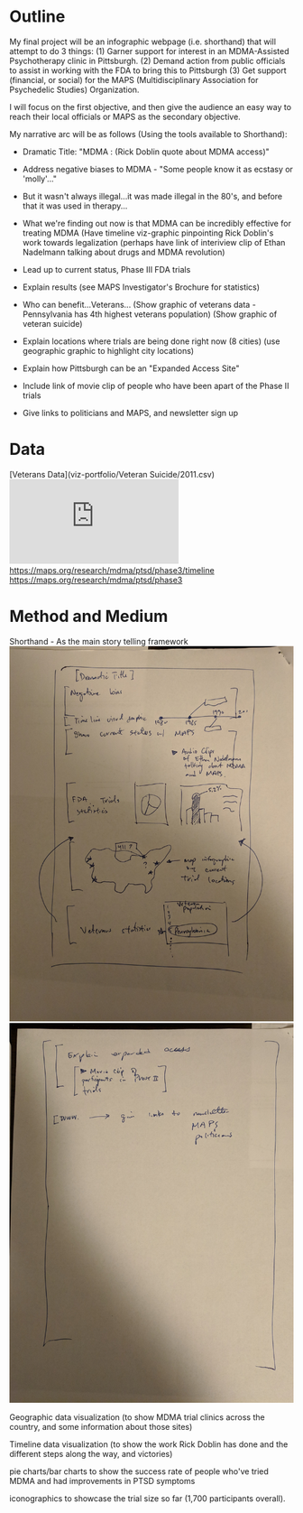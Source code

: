 # Outline
My final project will be an infographic webpage (i.e. shorthand) that will attempt to do 3 things:
(1) Garner support for interest in an MDMA-Assisted Psychotherapy clinic in Pittsburgh.
(2) Demand action from public officials to assist in working with the FDA to bring this to Pittsburgh
(3) Get support (financial, or social) for the MAPS (Multidisciplinary Association for Psychedelic Studies) Organization.

I will focus on the first objective, and then give the audience an easy way to reach their local officials or MAPS as the secondary objective.

My narrative arc will be as follows (Using the tools available to Shorthand):
- Dramatic Title: "MDMA : (Rick Doblin quote about MDMA access)"
- Address negative biases to MDMA - "Some people know it as ecstasy or 'molly'..."
- But it wasn't always illegal...it was made illegal in the 80's, and before that it was used in therapy...
- What we're finding out now is that MDMA can be incredibly effective for treating MDMA
  (Have timeline viz-graphic pinpointing Rick Doblin's work towards legalization
  (perhaps have link of interiview clip of Ethan Nadelmann talking about drugs and MDMA revolution)
  
- Lead up to current status, Phase III FDA trials
- Explain results (see MAPS Investigator's Brochure for statistics)
- Who can benefit...Veterans...
  (Show graphic of veterans data - Pennsylvania has 4th highest veterans population)
  (Show graphic of veteran suicide)
  
- Explain locations where trials are being done right now (8 cities)
  (use geographic graphic to highlight city locations)
  
- Explain how Pittsburgh can be an "Expanded Access Site"

- Include link of movie clip of people who have been apart of the Phase II trials

- Give links to politicians and MAPS, and newsletter sign up

# Data
[Veterans Data](viz-portfolio/Veteran Suicide/2011.csv)
![MAPS FDA Trial Results](https://github.com/Wilson-Mui/viz-portfolio/find/masterviz-portfolio/MAPS_2018_MDMA_Investigators_Brochure_Edition10_10JUL2018.pdf)
https://maps.org/research/mdma/ptsd/phase3/timeline
https://maps.org/research/mdma/ptsd/phase3
      
      
# Method and Medium
Shorthand - As the main story telling framework
![Shorthand Sketch 1](https://github.com/Wilson-Mui/viz-portfolio/blob/aa496e97256b879967e34d34ef34353d2d652b18/IMG_20190210_215636.jpg)
![Shorthand Sketch 2](https://github.com/Wilson-Mui/viz-portfolio/blob/master/IMG_20190210_215641.jpg)
      


Geographic data visualization (to show MDMA trial clinics across the country, and some information about those sites)

Timeline data visualization (to show the work Rick Doblin has done and the different steps along the way, and victories)

pie charts/bar charts to show the success rate of people who've tried MDMA and had improvements in PTSD symptoms

iconographics to showcase the trial size so far (1,700 participants overall).
